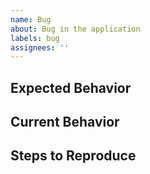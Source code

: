 ```yaml
---
name: Bug
about: Bug in the application
labels: bug
assignees: ''
---
```


## Expected Behavior

<!--- What should happen? -->

## Current Behavior

<!--- What is happening? -->

## Steps to Reproduce

<!-- How can we reproduce this locally? -->
